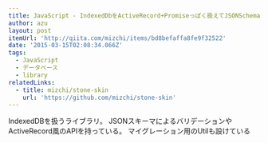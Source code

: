 ```yaml
---
title: JavaScript - IndexedDbをActiveRecord+Promiseっぽく扱えてJSONSchemaでバリデーションできてnodeでもオンメモリで動いてくORMみたいな何か作ってみた - Qiita
author: azu
layout: post
itemUrl: 'http://qiita.com/mizchi/items/bd8befaffa8fe9f32522'
date: '2015-03-15T02:08:34.066Z'
tags:
  - JavaScript
  - データベース
  - library
relatedLinks:
  - title: mizchi/stone-skin
    url: 'https://github.com/mizchi/stone-skin'
---
```

IndexedDBを扱うライブラリ。
JSONスキーマによるバリデーションやActiveRecord風のAPIを持っている。
マイグレーション用のUtilも設けている

